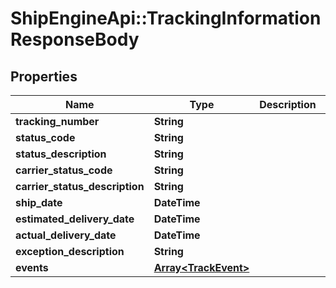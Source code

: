 # ShipEngineApi::TrackingInformationResponseBody

## Properties
Name | Type | Description | Notes
------------ | ------------- | ------------- | -------------
**tracking_number** | **String** |  | [optional] 
**status_code** | **String** |  | [optional] 
**status_description** | **String** |  | [optional] 
**carrier_status_code** | **String** |  | [optional] 
**carrier_status_description** | **String** |  | [optional] 
**ship_date** | **DateTime** |  | [optional] 
**estimated_delivery_date** | **DateTime** |  | [optional] 
**actual_delivery_date** | **DateTime** |  | [optional] 
**exception_description** | **String** |  | [optional] 
**events** | [**Array&lt;TrackEvent&gt;**](TrackEvent.md) |  | [optional] 


